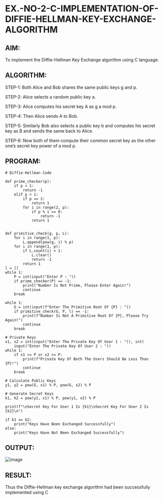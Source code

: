 # EX.-NO-2-C-IMPLEMENTATION-OF-DIFFIE-HELLMAN-KEY-EXCHANGE-ALGORITHM

## AIM:
To implement the Diffie-Hellman Key Exchange algorithm using C language.

## ALGORITHM:
  
  STEP-1: Both Alice and Bob shares the same public keys g and p.
  
  STEP-2: Alice selects a random public key a.
  
  STEP-3: Alice computes his secret key A as g a mod p.
  
  STEP-4: Then Alice sends A to Bob.
  
  STEP-5: Similarly Bob also selects a public key b and computes his secret key as B and sends the same back to Alice.
  
  STEP-6: Now both of them compute their common secret key as the other one’s secret key power of a mod p.

  
## PROGRAM:

```
# Diffie-Hellman Code

def prime_checker(p):
	if p < 1:
		return -1
	elif p > 1:
		if p == 2:
			return 1
		for i in range(2, p):
			if p % i == 0:
				return -1
			return 1


def primitive_check(g, p, L):
	for i in range(1, p):
		L.append(pow(g, i) % p)
	for i in range(1, p):
		if L.count(i) > 1:
			L.clear()
			return -1
		return 1
l = []
while 1:
	P = int(input("Enter P : "))
	if prime_checker(P) == -1:
		print("Number Is Not Prime, Please Enter Again!")
		continue
	break

while 1:
	G = int(input(f"Enter The Primitive Root Of {P} : "))
	if primitive_check(G, P, l) == -1:
		print(f"Number Is Not A Primitive Root Of {P}, Please Try Again!")
		continue
	break

# Private Keys
x1, x2 = int(input("Enter The Private Key Of User 1 : ")), int(
	input("Enter The Private Key Of User 2 : "))
while 1:
	if x1 >= P or x2 >= P:
		print(f"Private Key Of Both The Users Should Be Less Than {P}!")
		continue
	break

# Calculate Public Keys
y1, y2 = pow(G, x1) % P, pow(G, x2) % P

# Generate Secret Keys
k1, k2 = pow(y2, x1) % P, pow(y1, x2) % P

print(f"\nSecret Key For User 1 Is {k1}\nSecret Key For User 2 Is {k2}\n")

if k1 == k2:
	print("Keys Have Been Exchanged Successfully")
else:
	print("Keys Have Not Been Exchanged Successfully")
```

## OUTPUT:

![image](https://github.com/user-attachments/assets/cd112f56-aa58-4aa4-a88b-e264ff93f93a)

## RESULT:
  Thus the Diffie-Hellman key exchange algorithm had been successfully implemented using C
